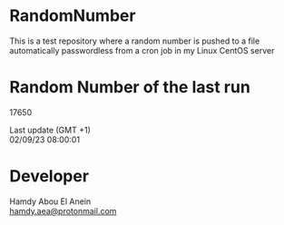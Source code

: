 # RandomNumber    
This is a test repository where a random number is pushed to a file automatically passwordless from a cron job in my Linux CentOS server    
# Random Number of the last run   
17650
      
Last update (GMT +1)    
02/09/23 08:00:01
# Developer    
Hamdy Abou El Anein   
hamdy.aea@protonmail.com
